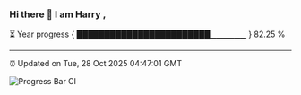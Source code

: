 ### Hi there 👋 I am Harry , 

⏳ Year progress { ████████████████████████▁▁▁▁▁▁ } 82.25 %

---

⏰ Updated on Tue, 28 Oct 2025 04:47:01 GMT

![Progress Bar CI](https://github.com/duykhang68/duykhang68/workflows/Progress%20Bar%20CI/badge.svg)
